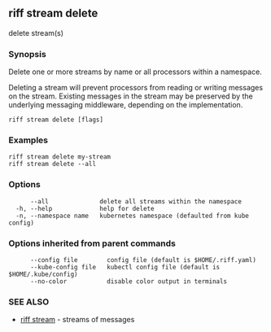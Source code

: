 ## riff stream delete

delete stream(s)

### Synopsis

Delete one or more streams by name or all processors within a namespace.

Deleting a stream will prevent processors from reading or writing messages on
the stream. Existing messages in the stream may be preserved by the underlying
messaging middleware, depending on the implementation.

```
riff stream delete [flags]
```

### Examples

```
riff stream delete my-stream
riff stream delete --all 
```

### Options

```
      --all              delete all streams within the namespace
  -h, --help             help for delete
  -n, --namespace name   kubernetes namespace (defaulted from kube config)
```

### Options inherited from parent commands

```
      --config file        config file (default is $HOME/.riff.yaml)
      --kube-config file   kubectl config file (default is $HOME/.kube/config)
      --no-color           disable color output in terminals
```

### SEE ALSO

* [riff stream](riff_stream.md)	 - streams of messages

